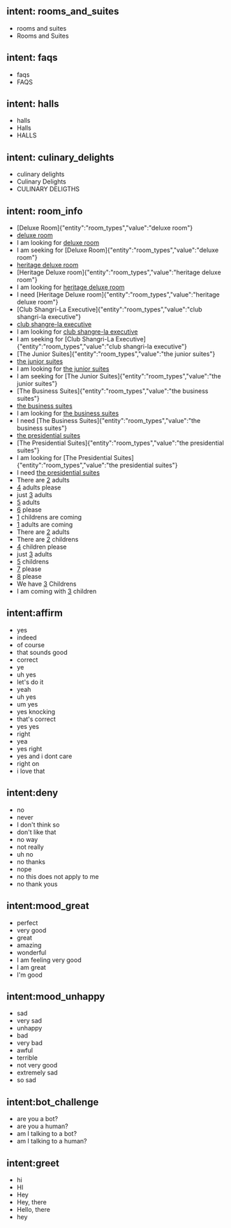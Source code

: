 ## intent: rooms_and_suites
- rooms and suites
- Rooms and Suites

## intent: faqs
- faqs
- FAQS

## intent: halls
- halls
- Halls
- HALLS

## intent: culinary_delights
- culinary delights
- Culinary Delights
- CULINARY DELIGTHS

## intent: room_info
- [Deluxe Room]{"entity":"room_types","value":"deluxe room"}
- [deluxe room](room_types)
- I am looking for [deluxe room](room_types)
- I am seeking for [Deluxe Room]{"entity":"room_types","value":"deluxe room"}
- [heritage deluxe room](room_types)
- [Heritage Deluxe room]{"entity":"room_types","value":"heritage deluxe room"}
- I am looking for [heritage deluxe room](room_types)
- I need [Heritage Deluxe room]{"entity":"room_types","value":"heritage deluxe room"}
- [Club Shangri-La Executive]{"entity":"room_types","value":"club shangri-la executive"}
- [club shangre-la executive](room_types)
- I am looking for [club shangre-la executive](room_types)
- I am seeking for [Club Shangri-La Executive]{"entity":"room_types","value":"club shangri-la executive"}
- [The Junior Suites]{"entity":"room_types","value":"the junior suites"}
- [the junior suites](room_types)
- I am looking for [the junior suites](room_types)
- I am seeking for [The Junior Suites]{"entity":"room_types","value":"the junior suites"}
- [The Business Suites]{"entity":"room_types","value":"the business suites"}
- [the business suites](room_types)
- I am looking for [the business suites](room_types)
- I need [The Business Suites]{"entity":"room_types","value":"the business suites"} 
- [the presidential suites](room_types)
- [The Presidential Suites]{"entity":"room_types","value":"the presidential suites"}
- I am looking for [The Presidential Suites]{"entity":"room_types","value":"the presidential suites"}
- I need [the presidential suites](room_types)
- There are [2](number_adult) adults
- [4](number_adult) adults please
- just [3](number_adult) adults 
- [5](number_adult) adults
- [6](number_child) please
- [1](number_child) childrens are coming
- [1](number_adult) adults are coming
- There are [2](number_adult) adults
- There are [2](number_child) childrens
- [4](number_child) children please
- just [3](number_adult) adults 
- [5](number_child) childrens
- [7](number_child) please
- [8](number_adult) please
- We have [3](number_child) Childrens
- I am coming with [3](number_child) children

## intent:affirm
- yes
- indeed
- of course
- that sounds good
- correct
- ye
- uh yes
- let's do it
- yeah
- uh yes
- um yes
- yes knocking
- that's correct
- yes yes
- right
- yea
- yes right
- yes and i dont care
- right on
- i love that

## intent:deny
- no
- never
- I don't think so
- don't like that
- no way
- not really
- uh no
- no thanks
- nope
- no this does not apply to me
- no thank yous

## intent:mood_great
- perfect
- very good
- great
- amazing
- wonderful
- I am feeling very good
- I am great
- I'm good

## intent:mood_unhappy
- sad
- very sad
- unhappy
- bad
- very bad
- awful
- terrible
- not very good
- extremely sad
- so sad

## intent:bot_challenge
- are you a bot?
- are you a human?
- am I talking to a bot?
- am I talking to a human?

## intent:greet
- hi
- HI
- Hey
- Hey, there
- Hello, there
- hey
